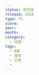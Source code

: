 ```yaml
---
status: 未完成
release: 2016
type: TV
score:
year:
month:
category:
  - 动漫
tags:
  - B类
  - 漫改
  - 日常
  - 
---
```

